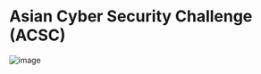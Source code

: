 # Asian Cyber Security Challenge (ACSC)

![image](https://user-images.githubusercontent.com/61876488/135738287-075c2107-32a0-4f71-9938-583ba95a61b8.png)
